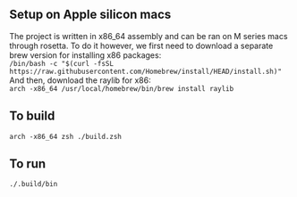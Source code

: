## Setup on Apple silicon macs
The project is written in x86_64 assembly and can be ran on M series macs through rosetta. To do it however, we first need to download a separate brew version for installing x86 packages: <br/>
```/bin/bash -c "$(curl -fsSL https://raw.githubusercontent.com/Homebrew/install/HEAD/install.sh)"``` <br/>
And then, download the raylib for x86:<br/>
```arch -x86_64 /usr/local/homebrew/bin/brew install raylib```

## To build
```arch -x86_64 zsh ./build.zsh``` 
## To run 
```./.build/bin```
